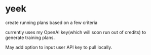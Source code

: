 # yeek
create running plans based on a few criteria

currently uses my OpenAI key(which will soon run out of credits) to generate training plans. 

May add option to input user API key to pull locally. 
